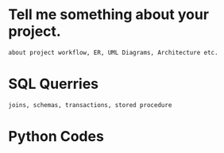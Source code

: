 # Tell me something about your project.
    about project workflow, ER, UML Diagrams, Architecture etc.
# SQL Querries
    joins, schemas, transactions, stored procedure
# Python Codes
